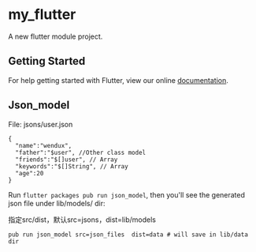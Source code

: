# my_flutter

A new flutter module project.

## Getting Started

For help getting started with Flutter, view our online
[documentation](https://flutter.dev/).

## Json_model
File: jsons/user.json
```
{
  "name":"wendux",
  "father":"$user", //Other class model
  "friends":"$[]user", // Array  
  "keywords":"$[]String", // Array
  "age":20
}
```
Run `flutter packages pub run json_model`, then you'll see the generated json file under lib/models/ dir:

指定src/dist，默认src=jsons，dist=lib/models

```
pub run json_model src=json_files  dist=data # will save in lib/data dir
```